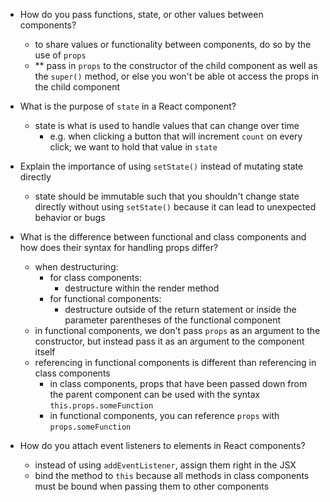 - How do you pass functions, state, or other values between components?
  - to share values or functionality between components, do so by the use of `props`
  - ** pass in `props` to the constructor of the child component as well as the `super()` method, or else you won't be able ot access the props in the child component

- What is the purpose of `state` in a React component?
  - state is what is used to handle values that can change over time
    - e.g. when clicking a button that will increment `count` on every click; we want to hold that value in `state`

- Explain the importance of using `setState()` instead of mutating state directly
  - state should be immutable such that you shouldn't change state directly without using `setState()` because it can lead to unexpected behavior or bugs

- What is the difference between functional and class components and how does their syntax for handling props differ?
  - when destructuring: 
    - for class components:
      - destructure within the render method
    - for functional components:
      - destructure outside of the return statement or inside the parameter parentheses of the functional component
  - in functional components, we don't pass `props` as an argument to the constructor, but instead pass it as an argument to the component itself
  - referencing in functional components is different than referencing in class components
    - in class components, props that have been passed down from the parent component can be used with the syntax `this.props.someFunction`
    - in functional components, you can reference `props` with `props.someFunction`
- How do you attach event listeners to elements in React components?
  - instead of using `addEventListener`, assign them right in the JSX
  - bind the method to `this` because all methods in class components  must be bound when passing them to other components